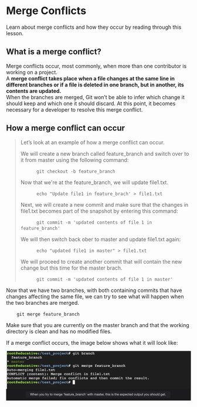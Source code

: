 # Merge Conflicts

Learn about merge conflicts and how they occur by reading through this lesson.

## What is a merge conflict?

Merge conflicts occur, most commonly, when more than one contributor is working on a project.  
A **merge conflict takes place when a file changes at the same line in different branches or if a file is deleted in one branch, but in another, its contents are updated.**  
 When the branches are merged, Git won’t be able to infer which change it should keep and which one it should discard. At this point, it becomes necessary for a developer to resolve this merge conflict.

## How a merge conflict can occur

> Let’s look at an example of how a merge conflict can occur.
>
> We will create a new branch called feature_branch and switch over to it from master using the following command:
>
>           git checkout -b feature_branch
>
> Now that we're at the feature_branch, we will update file1.txt.
>
>           echo "Update file1 in feature_brach' > file1.txt
>
> Next, we will create a new commit and make sure that the changes in file1.txt becomes part of the snapshot by entering this command:
>
>           git commit -m 'updated contents of file 1 in feature_branch'
>
> We will then switch back ober to master and update file1.txt again:
>
>           echo "updated file1 in master" > file1.txt
>
> We will proceed to create another commit that will contain the new change but this time for the master brach.
>
>           git commit -m 'updated contents of file 1 in master'

Now that we have two branches, with both containing commits that have changes affecting the same file, we can try to see what will happen when the two branches are merged.

        git merge feature_branch

Make sure that you are currently on the master branch and that the working directory is clean and has no modified files.

If a merge conflict occurs, the image below shows what it will look like:

![when you try to merge 'feature_branch' with master, this is the expected output you should get](./images/2-1-when-you-try-to-merge.png)
